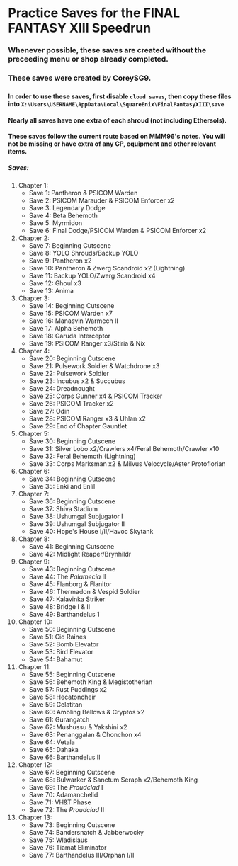 # Practice Saves for the FINAL FANTASY XIII Speedrun

### Whenever possible, these saves are created without the preceeding menu or shop already completed.
### These saves were created by CoreySG9.
### 

#### In order to use these saves, first disable `cloud saves`, then copy these files into `X:\Users\USERNAME\AppData\Local\SquareEnix\FinalFantasyXIII\save`

#### Nearly all saves have one extra of each shroud (not including Ethersols).
#### These saves follow the current route based on MMM96's notes. You will not be missing or have extra of any CP, equipment and other relevant items.

##### Saves:

1. Chapter 1:
    * Save 1: Pantheron & PSICOM Warden
    * Save 2: PSICOM Marauder & PSICOM Enforcer x2
	* Save 3: Legendary Dodge
	* Save 4: Beta Behemoth
	* Save 5: Myrmidon
	* Save 6: Final Dodge/PSICOM Warden & PSICOM Enforcer x2
2. Chapter 2:
    * Save 7: Beginning Cutscene
    * Save 8: YOLO Shrouds/Backup YOLO
    * Save 9: Pantheron x2
    * Save 10: Pantheron & Zwerg Scandroid x2 (Lightning)
	* Save 11: Backup YOLO/Zwerg Scandroid x4
	* Save 12: Ghoul x3
	* Save 13: Anima
3. Chapter 3:
    * Save 14: Beginning Cutscene
    * Save 15: PSICOM Warden x7
    * Save 16: Manasvin Warmech II
    * Save 17: Alpha Behemoth
    * Save 18: Garuda Interceptor
    * Save 19: PSICOM Ranger x3/Stiria & Nix
4. Chapter 4:
    * Save 20: Beginning Cutscene
    * Save 21: Pulsework Soldier & Watchdrone x3
    * Save 22: Pulsework Soldier
    * Save 23: Incubus x2 & Succubus
    * Save 24: Dreadnought
    * Save 25: Corps Gunner x4 & PSICOM Tracker
    * Save 26: PSICOM Tracker x2
    * Save 27: Odin
    * Save 28: PSICOM Ranger x3 & Uhlan x2
    * Save 29: End of Chapter Gauntlet
5. Chapter 5:
    * Save 30: Beginning Cutscene
    * Save 31: Silver Lobo x2/Crawlers x4/Feral Behemoth/Crawler x10
	* Save 32: Feral Behemoth (Lightning)
	* Save 33: Corps Marksman x2 & Milvus Velocycle/Aster Protoflorian
6. Chapter 6:
    * Save 34: Beginning Cutscene
    * Save 35: Enki and Enlil
7. Chapter 7:
    * Save 36: Beginning Cutscene
    * Save 37: Shiva Stadium
    * Save 38: Ushumgal Subjugator I
    * Save 39: Ushumgal Subjugator II
    * Save 40: Hope's House I/II/Havoc Skytank 
8. Chapter 8:
    * Save 41: Beginning Cutscene
    * Save 42: Midlight Reaper/Brynhildr
9. Chapter 9:
    * Save 43: Beginning Cutscene
    * Save 44: The _Palamecia_ II
    * Save 45: Flanborg & Flanitor
    * Save 46: Thermadon & Vespid Soldier
	* Save 47: Kalavinka Striker
	* Save 48: Bridge I & II
	* Save 49: Barthandelus 1
10. Chapter 10:
	* Save 50: Beginning Cutscene
	* Save 51: Cid Raines
	* Save 52: Bomb Elevator
	* Save 53: Bird Elevator
	* Save 54: Bahamut
11. Chapter 11:
	* Save 55: Beginning Cutscene
	* Save 56: Behemoth King & Megistotherian
	* Save 57: Rust Puddings x2
	* Save 58: Hecatoncheir
	* Save 59: Gelatitan
	* Save 60: Ambling Bellows & Cryptos x2
	* Save 61: Gurangatch
	* Save 62: Mushussu & Yakshini x2
	* Save 63: Penanggalan & Chonchon x4
	* Save 64: Vetala
	* Save 65: Dahaka
	* Save 66: Barthandelus II
12. Chapter 12:
	* Save 67: Beginning Cutscene
	* Save 68: Bulwarker & Sanctum Seraph x2/Behemoth King
	* Save 69: The _Proudclad_ I
	* Save 70: Adamanchelid
	* Save 71: VH&T Phase
	* Save 72: The _Proudclad_ II
13. Chapter 13: 
	* Save 73: Beginning Cutscene
	* Save 74: Bandersnatch & Jabberwocky
	* Save 75: Wladislaus
	* Save 76: Tiamat Eliminator
	* Save 77: Barthandelus III/Orphan I/II
	